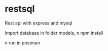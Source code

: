 # restsql
Rest api with express and mysql

Import database in folder models, n npm install

n run in postman